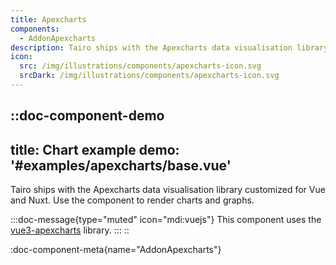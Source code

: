 ```yaml
---
title: Apexcharts
components: 
  - AddonApexcharts
description: Tairo ships with the Apexcharts data visualisation library customized for Vue and Nuxt. Use the component to render charts and graphs.
icon:
  src: /img/illustrations/components/apexcharts-icon.svg
  srcDark: /img/illustrations/components/apexcharts-icon.svg
---
```



::doc-component-demo
---
title: Chart example
demo: '#examples/apexcharts/base.vue'
---
Tairo ships with the Apexcharts data visualisation library customized for Vue and Nuxt. Use the component to render charts and graphs.

:::doc-message{type="muted" icon="mdi:vuejs"}
This component uses the [vue3-apexcharts](https://github.com/apexcharts/vue3-apexcharts) library.
:::
::

:doc-component-meta{name="AddonApexcharts"}
